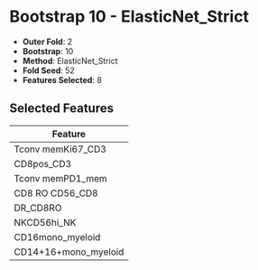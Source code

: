 # Bootstrap 10 - ElasticNet_Strict

- **Outer Fold**: 2
- **Bootstrap**: 10
- **Method**: ElasticNet_Strict
- **Fold Seed**: 52
- **Features Selected**: 8

## Selected Features

| Feature |
|---------|
| Tconv memKi67_CD3 |
| CD8pos_CD3 |
| Tconv memPD1_mem |
| CD8 RO CD56_CD8 |
| DR_CD8RO |
| NKCD56hi_NK |
| CD16mono_myeloid |
| CD14+16+mono_myeloid |
